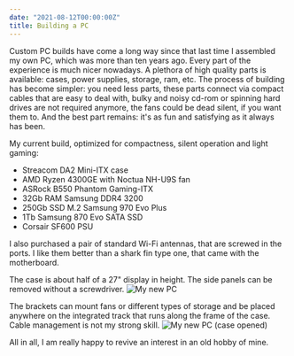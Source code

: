 ```yaml
---
date: "2021-08-12T00:00:00Z"
title: Building a PC
---
```


Custom PC builds have come a long way since that last time I assembled my own PC, which was more than ten years ago. Every part of the experience is much nicer nowadays. A plethora of high quality parts is available: cases, power supplies, storage, ram, etc. The process of building has become simpler: you need less parts, these parts connect via compact cables that are easy to deal with, bulky and noisy cd-rom or spinning hard drives are not required anymore, the fans could be dead silent, if you want them to. And the best part remains: it's as fun and satisfying as it always has been.

My current build, optimized for compactness, silent operation and light gaming: 

- Streacom DA2 Mini-ITX case
- AMD Ryzen 4300GE with Noctua NH-U9S fan
- ASRock B550 Phantom Gaming-ITX
- 32Gb RAM Samsung DDR4 3200
- 250Gb SSD M.2 Samsung 970 Evo Plus
- 1Tb Samsung 870 Evo SATA SSD
- Corsair SF600 PSU

I also purchased a pair of standard Wi-Fi antennas, that are screwed in the ports. I like them better than a shark fin type one, that came with the motherboard.

The case is about half of a 27" display in height. The side panels can be removed without a screwdriver.
![My new PC](/img/posts/building-pc-1.jpg)

The brackets can mount fans or different types of storage and be placed anywhere on the integrated track that runs along the frame of the case. Cable management is not my strong skill.
![My new PC (case opened)](/img/posts/building-pc-2.jpg)

All in all, I am really happy to revive an interest in an old hobby of mine.